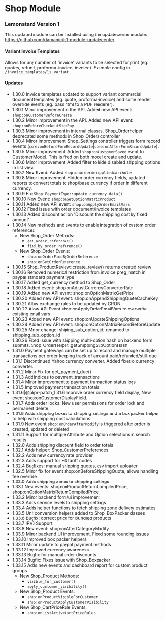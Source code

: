 # Shop Module

### Lemonstand Version 1
This updated module can be installed using the updatecenter module: https://github.com/damanic/ls1-module-updatecenter

#### Variant Invoice Templates
Allows for any number of 'invoice' variants to be selected for print (eg. quotes, refund, proforma-invoice, invoice). Example config in `/invoice_templates/ls_variant`

#### Updates
- 1.30.0 Invoice templates updated to support variant commercial document templates (eg. quote, proforma-invoice) and some render override events (eg. pass html to a PDF renderer).
- 1.30.1 Minor improvement in the API. Added new API event: `shop:onCustomerBeforeCreate`
- 1.30.2 Minor improvement in the API. Added new API event: `shop:onBeforeCheckoutStepPay`
- 1.30.3 Minor improvement in internal classes. Shop_OrderHelper deprecated some methods in Shop_Orders controller
- 1.30.4 Minor improvement. Shop_Settings controller triggers form record events (`core:onBeforeFormRecordUpdate`|`core:onAfterFormRecordUpdate`).
- 1.30.5 Minor improvement. Added `shop:onCustomerSaved` event to Customer Model. This is fired on both model create and update.
- 1.30.6 Minor improvement. Added filter to hide disabled shipping options in list view.
- 1.30.7 New Event: Added `shop:onOrderSetAppliedCartRules`
- 1.30.8 Minor improvement. Hidden order currency fields, updated reports to convert totals to shop/base currency if order in different currency.
- 1.30.9 Fix: `Shop_PaymentType::update_currency_data()`
- 1.30.10 New Event: `shop:onGetOptionMatrixProduct`
- 1.30.11 Added new API event: `shop:onApplyOrderEmailVars`
- 1.30.12 Fixed issue with order document/invoice templates
- 1.30.13 Added discount action 'Discount the shipping cost by fixed amount'
- 1.30.14 New methods and events to enable integration of custom order references:
    - New Shop_Order Methods:
        - `get_order_reference()` 
        - `find_by_order_reference()`
    - New Shop_Order Events: 
         - `shop:onOrderFindByOrderReference`
         - `shop:onGetOrderReference`
- 1.30.15 Shop_ProductReview::create_review() returns created review
- 1.30.16 Removed numerical restriction from invoice preg_match in paypal standard payment type
- 1.30.17 Added get_currency method to Shop_Order
- 1.30.18 Added event: shop:onAdjustCurrencyConverterRate
- 1.30.19 Added new API event: shop:onOptionMatrixGetPrice
- 1.30.20 Added new API event: shop:onAppendShippingQuoteCacheKey
- 1.30.21 Allow exchange rates to be updated by CRON
- 1.30.22 Allow API Event shop:onApplyOrderEmailVars to overwrite existing email vars
- 1.30.23 Added new API event: shop:onUpdateShippingOptions
- 1.30.24 Added new API event: shop:onOptionMatrixRecordBeforeUpdate
- 1.30.25 Minor change: shiping_sub_option_id, renamed to shipping_sub_option_id
- 1.30.26 Fixed issue with shipping multi-option hash on backend form submits. Shop_OrderHelper::getShippingSubOptionHash
- 1.31.0 Payment gateways can be set up to record and manage multiple transactions per order keeping track of amount paid/refunded/still-due
- 1.31.1 Discontinued Yahoo currency converter. Added fixer.io currency converter.
- 1.31.2 Minor Fix for get_payment_due()
- 1.31.3 Add indices to payment_transactions
- 1.31.4 Minor improvement to payment transaction status logs
- 1.31.5 Improved payment transaction totals
- 1.31.6|@phpr-patch_1.31.6 Improve order currency field display, New event shop:onCustomerDisplayField.
- 1.31.7 Adds order locks. New user permissions for order lock and permanent delete.
- 1.31.8 Adds shipping boxes to shipping settings and a box packer helper to help with shipping cost calculations
- 1.31.9 New event `shop:onOrderAfterModify` is triggered after order is created, updated or deleted
- 1.31.11 Support for multiple Attribute and Option selections in search results
- 1.32.0 Adds shipping discount field to order totals
- 1.32.1 Adds helper: Shop_CustomerPreferences
- 1.32.2 Adds new currency rate provider
- 1.32.3 Adds support for HS tariff codes
- 1.32.4 Bugfixes: manual shipping quotes, csv import uploader
- 1.32.5 Minor fix for event shop:onBeforeShippingQuote, allows handling fee override
- 1.33.0 Adds shipping zones to shipping settings
- 1.33.1 New events: shop:onProductReturnCompiledPrice, shop:onOptionMatrixReturnCompiledPrice
- 1.33.2 Minor backend form/ui improvement
- 1.33.3 Adds service levels to shipping settings
- 1.33.4 Adds helper functions to fetch shipping zone delivery estimates
- 1.33.5 Unit conversion helpers added to Shop_BoxPacker classes
- 1.33.6 Bugfix: correct price for bundled products
- 1.33.7 IPV6 Support
- 1.33.8 New event: shop:onAfterCategoryModify
- 1.33.9 Minor backend UI improvement. Fixed some rounding issues
- 1.33.10 Improved box packer helpers
- 1.33.11 Minor update to paypal payment methods
- 1.33.12 Improved currency awareness
- 1.33.13 Bugfix for manual order discounts
- 1.33.14 Bugfix: Fixes issue with Shop_Boxpacker
- 1.33.15 Adds new events and dashboard report for custom product groups
    - New Shop_Product Methods:
        - `visible_for_customer()` 
        - `apply_customer_visibility()`
    - New Shop_Product Events: 
         - `shop:onProductVisibleForCustomer`
         - `shop:onProductApplyCustomerVisibility`
    - New Shop_CartPriceRule Events: 
         - `shop:onListActiveCartPriceRules`